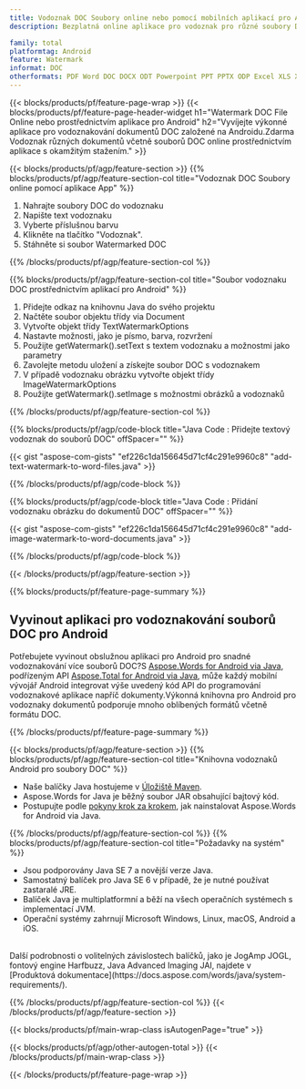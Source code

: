 ```yaml
---
title: Vodoznak DOC Soubory online nebo pomocí mobilních aplikací pro Android
description: Bezplatná online aplikace pro vodoznak pro různé soubory DOC.Knihovna vodoznaků Android Java kód pro dokumenty DOC.

family: total
platformtag: Android
feature: Watermark
informat: DOC
otherformats: PDF Word DOC DOCX ODT Powerpoint PPT PPTX ODP Excel XLS XLSX ODS
---
```

{{< blocks/products/pf/feature-page-wrap >}}
{{< blocks/products/pf/feature-page-header-widget h1="Watermark DOC File Online nebo prostřednictvím aplikace pro Android" h2="Vyvíjejte výkonné aplikace pro vodoznakování dokumentů DOC založené na Androidu.Zdarma Vodoznak různých dokumentů včetně souborů DOC online prostřednictvím aplikace s okamžitým stažením." >}}

{{< blocks/products/pf/agp/feature-section >}}
{{% blocks/products/pf/agp/feature-section-col title="Vodoznak DOC Soubory online pomocí aplikace App" %}}

1. Nahrajte soubory DOC do vodoznaku
1. Napište text vodoznaku
1. Vyberte příslušnou barvu
1. Klikněte na tlačítko "Vodoznak".
1. Stáhněte si soubor Watermarked DOC

{{% /blocks/products/pf/agp/feature-section-col %}}

{{% blocks/products/pf/agp/feature-section-col title="Soubor vodoznaku DOC prostřednictvím aplikací pro Android" %}}

1. Přidejte odkaz na knihovnu Java do svého projektu
1. Načtěte soubor objektu třídy via Document
1. Vytvořte objekt třídy TextWatermarkOptions
1. Nastavte možnosti, jako je písmo, barva, rozvržení
1. Použijte getWatermark().setText s textem vodoznaku a možnostmi jako parametry
1. Zavolejte metodu uložení a získejte soubor DOC s vodoznakem
1. V případě vodoznaku obrázku vytvořte objekt třídy ImageWatermarkOptions
1. Použijte getWatermark().setImage s možnostmi obrázků a vodoznaků

{{% /blocks/products/pf/agp/feature-section-col %}}

{{% blocks/products/pf/agp/code-block title="Java Code : Přidejte textový vodoznak do souborů DOC" offSpacer="" %}}

{{< gist "aspose-com-gists" "ef226c1da156645d71cf4c291e9960c8" "add-text-watermark-to-word-files.java" >}}

{{% /blocks/products/pf/agp/code-block %}}

{{% blocks/products/pf/agp/code-block title="Java Code : Přidání vodoznaku obrázku do dokumentů DOC" offSpacer="" %}}

{{< gist "aspose-com-gists" "ef226c1da156645d71cf4c291e9960c8" "add-image-watermark-to-word-documents.java" >}}

{{% /blocks/products/pf/agp/code-block %}}

{{< /blocks/products/pf/agp/feature-section >}}

{{% blocks/products/pf/feature-page-summary %}}


<h2>Vyvinout aplikaci pro vodoznakování souborů DOC pro Android</h2>

Potřebujete vyvinout obslužnou aplikaci pro Android pro snadné vodoznakování více souborů DOC?S [Aspose.Words for Android via Java](https://products.aspose.com/words/cs/android-java/), podřízeným API [Aspose.Total for Android via Java](https://products.aspose.com/total/cs/android-java/), může každý mobilní vývojář Android integrovat výše uvedený kód API do programování vodoznakové aplikace napříč dokumenty.Výkonná knihovna pro Android pro vodoznaky dokumentů podporuje mnoho oblíbených formátů včetně formátu DOC.<br />

{{% /blocks/products/pf/feature-page-summary %}}

{{< blocks/products/pf/agp/feature-section >}}
{{% blocks/products/pf/agp/feature-section-col title="Knihovna vodoznaků Android pro soubory DOC" %}}

- Naše balíčky Java hostujeme v [Úložiště Maven](https://releases.aspose.com/java/repo/com/aspose/aspose-words/). 
- Aspose.Words for Java je běžný soubor JAR obsahující bajtový kód.
- Postupujte podle [pokyny krok za krokem](https://docs.aspose.com/words/java/install-aspose-words-for-android-via-java/), jak nainstalovat Aspose.Words for Android via Java.

{{% /blocks/products/pf/agp/feature-section-col %}}
{{% blocks/products/pf/agp/feature-section-col title="Požadavky na systém" %}}

- Jsou podporovány Java SE 7 a novější verze Java.
- Samostatný balíček pro Java SE 6 v případě, že je nutné používat zastaralé JRE.
- Balíček Java je multiplatformní a běží na všech operačních systémech s implementací JVM.
- Operační systémy zahrnují Microsoft Windows, Linux, macOS, Android a iOS.
<br />
Další podrobnosti o volitelných závislostech balíčků, jako je JogAmp JOGL, fontový engine Harfbuzz, Java Advanced Imaging JAI, najdete v [Produktová dokumentace](https://docs.aspose.com/words/java/system-requirements/).

{{% /blocks/products/pf/agp/feature-section-col %}}
{{< /blocks/products/pf/agp/feature-section >}}

{{< blocks/products/pf/main-wrap-class isAutogenPage="true" >}}

{{< blocks/products/pf/agp/other-autogen-total >}}
{{< /blocks/products/pf/main-wrap-class >}}

{{< /blocks/products/pf/feature-page-wrap >}}